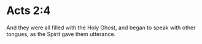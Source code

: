 # Acts 2:4

And they were all filled with the Holy Ghost, and began to speak with other tongues, as the Spirit gave them utterance.